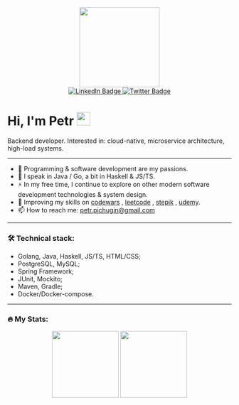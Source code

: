 <div id="header" align="center">
  <img src="https://media.giphy.com/media/dJwT5rggHLqjWAcC0e/giphy.gif" width="180"/>
</div>

<div id="badges" align="center">
  <a href="https://www.linkedin.com/in/petr-pichugin/" target="_blank">
    <img src="https://img.shields.io/badge/LinkedIn-blue?style=for-the-badge&logo=linkedin&logoColor=white" alt="LinkedIn Badge"/>
  </a>
  <a href="https://twitter.com/PPichugin" target="_blank">
    <img src="https://img.shields.io/badge/Twitter-blue?style=for-the-badge&logo=twitter&logoColor=white" alt="Twitter Badge"/>
  </a>
</div>
<div align="center">
<img src="https://komarev.com/ghpvc/?username=ppichugin&style=flat-square&color=blue" alt=""/>
</div>

<h1>
  Hi, I'm Petr 
  <img src="https://media.giphy.com/media/hvRJCLFzcasrR4ia7z/giphy.gif" width="30" height="30"/>
</h1>

Backend developer. Interested in: cloud-native, microservice architecture, high-load systems.

---

- 💖 Programming & software development are my passions.
- 🧩 I speak in Java / Go, a bit in Haskell & JS/TS.
- ⚡ In my free time, I continue to explore on other modern software development technologies & system design.
- 👀 Improving my skills on <a href="https://www.codewars.com/users/ppichugin" target="_blank">codewars</a>
  , <a href="https://leetcode.com/ppichugin/" target="_blank">leetcode</a>
  , <a href="https://stepik.org/users/493059959" target="_blank">stepik</a>
  , <a href="https://www.udemy.com/user/petr-pichugin/" target="_blank">udemy</a>.
- 📫 How to reach me: [petr.pichugin@gmail.com](mailto:petr.pichugin@gmail.com)

---

### 🛠️ Technical stack:

- Golang, Java, Haskell, JS/TS, HTML/CSS;
- PostgreSQL, MySQL;
- Spring Framework;
- JUnit, Mockito;
- Maven, Gradle;
- Docker/Docker-compose.

---

### 🔥 My Stats:

<p align='center'>
   <a href="https://github-readme-stats.vercel.app/api/top-langs/?username=ppichugin&layout=compact&theme=vision-friendly-white" target="_blank">
       <img height=150 src="https://github-readme-stats.vercel.app/api/top-langs/?username=ppichugin&layout=compact&theme=vision-friendly-white"/></a>
   <a href="https://github.com/ppichugin/github-readme-stats" target="_blank">
       <img height=150 src="https://github-readme-stats.vercel.app/api?username=ppichugin&hide=prs,issues&layout=compact&theme=vision-friendly-white&show_icons=true"/></a>
</p>
